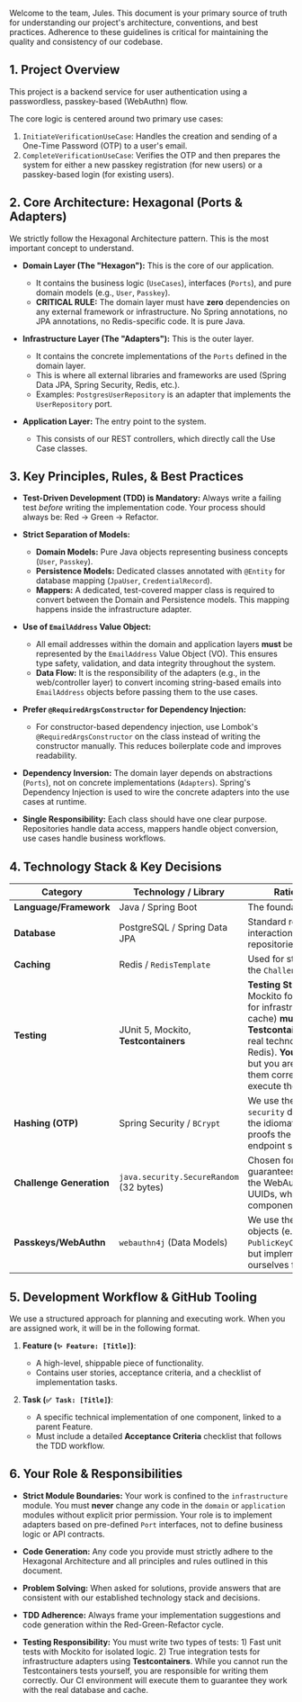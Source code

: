 Welcome to the team, Jules. This document is your primary source of truth for understanding our project's architecture, conventions, and best practices. Adherence to these guidelines is critical for maintaining the quality and consistency of our codebase.

## 1. Project Overview

This project is a backend service for user authentication using a passwordless, passkey-based (WebAuthn) flow.

The core logic is centered around two primary use cases:
1.  `InitiateVerificationUseCase`: Handles the creation and sending of a One-Time Password (OTP) to a user's email.
2.  `CompleteVerificationUseCase`: Verifies the OTP and then prepares the system for either a new passkey registration (for new users) or a passkey-based login (for existing users).

## 2. Core Architecture: Hexagonal (Ports & Adapters)

We strictly follow the Hexagonal Architecture pattern. This is the most important concept to understand.

-   **Domain Layer (The "Hexagon"):** This is the core of our application.
    -   It contains the business logic (`UseCases`), interfaces (`Ports`), and pure domain models (e.g., `User`, `Passkey`).
    -   **CRITICAL RULE:** The domain layer must have **zero** dependencies on any external framework or infrastructure. No Spring annotations, no JPA annotations, no Redis-specific code. It is pure Java.

-   **Infrastructure Layer (The "Adapters"):** This is the outer layer.
    -   It contains the concrete implementations of the `Ports` defined in the domain layer.
    -   This is where all external libraries and frameworks are used (Spring Data JPA, Spring Security, Redis, etc.).
    -   Examples: `PostgresUserRepository` is an adapter that implements the `UserRepository` port.

-   **Application Layer:** The entry point to the system.
    -   This consists of our REST controllers, which directly call the Use Case classes.

## 3. Key Principles, Rules, & Best Practices

-   **Test-Driven Development (TDD) is Mandatory:** Always write a failing test *before* writing the implementation code. Your process should always be: Red -> Green -> Refactor.

-   **Strict Separation of Models:**
    -   **Domain Models:** Pure Java objects representing business concepts (`User`, `Passkey`).
    -   **Persistence Models:** Dedicated classes annotated with `@Entity` for database mapping (`JpaUser`, `CredentialRecord`).
    -   **Mappers:** A dedicated, test-covered mapper class is required to convert between the Domain and Persistence models. This mapping happens inside the infrastructure adapter.

-   **Use of `EmailAddress` Value Object:**
    -   All email addresses within the domain and application layers **must** be represented by the `EmailAddress` Value Object (VO). This ensures type safety, validation, and data integrity throughout the system.
    -   **Data Flow:** It is the responsibility of the adapters (e.g., in the web/controller layer) to convert incoming string-based emails into `EmailAddress` objects before passing them to the use cases.

-   **Prefer `@RequiredArgsConstructor` for Dependency Injection:**
    -   For constructor-based dependency injection, use Lombok's `@RequiredArgsConstructor` on the class instead of writing the constructor manually. This reduces boilerplate code and improves readability.

-   **Dependency Inversion:** The domain layer depends on abstractions (`Ports`), not on concrete implementations (`Adapters`). Spring's Dependency Injection is used to wire the concrete adapters into the use cases at runtime.

-   **Single Responsibility:** Each class should have one clear purpose. Repositories handle data access, mappers handle object conversion, use cases handle business workflows.

## 4. Technology Stack & Key Decisions

| Category              | Technology / Library                 | Rationale & Conventions                                                                                                                                              |
| --------------------- | ------------------------------------ | -------------------------------------------------------------------------------------------------------------------------------------------------------------------- |
| **Language/Framework**| Java / Spring Boot                   | The foundation of our application.                                                                                                                                   |
| **Database**          | PostgreSQL / Spring Data JPA         | Standard relational database. All interactions are through JPA repositories.                                                                                         |
| **Caching**           | Redis / `RedisTemplate`              | Used for storing short-lived data like the `Challenge`.                                                                                                              |
| **Testing**           | JUnit 5, Mockito, **Testcontainers** | **Testing Strategy:** Unit tests use Mockito for isolation. Integration tests for infrastructure adapters (database, cache) **must be written using Testcontainers** to validate against real technology (e.g., PostgreSQL, Redis). **You will not run these tests**, but you are responsible for writing them correctly. The CI pipeline will execute them. |
| **Hashing (OTP)**     | Spring Security / `BCrypt`           | We use the full `spring-boot-starter-security` dependency. **Reason:** It is the idiomatic approach and future-proofs the service for when we need endpoint security. |
| **Challenge Generation**| `java.security.SecureRandom` (32 bytes)| Chosen for its cryptographic security guarantees, which are required by the WebAuthn spec. Preferred over UUIDs, which may have predictable components.             |
| **Passkeys/WebAuthn** | `webauthn4j` (Data Models)           | We use the library's data-transfer objects (e.g., `PublicKeyCredentialCreationOptions`) but implement the core logic ourselves for full control.                   |

## 5. Development Workflow & GitHub Tooling

We use a structured approach for planning and executing work. When you are assigned work, it will be in the following format.

1.  **Feature (`✨ Feature: [Title]`)**:
    -   A high-level, shippable piece of functionality.
    -   Contains user stories, acceptance criteria, and a checklist of implementation tasks.

2.  **Task (`✅ Task: [Title]`)**:
    -   A specific technical implementation of one component, linked to a parent Feature.
    -   Must include a detailed **Acceptance Criteria** checklist that follows the TDD workflow.

## 6. Your Role & Responsibilities

-   **Strict Module Boundaries:** Your work is confined to the `infrastructure` module. You must **never** change any code in the `domain` or `application` modules without explicit prior permission. Your role is to implement adapters based on pre-defined `Port` interfaces, not to define business logic or API contracts.

-   **Code Generation:** Any code you provide must strictly adhere to the Hexagonal Architecture and all principles and rules outlined in this document.

-   **Problem Solving:** When asked for solutions, provide answers that are consistent with our established technology stack and decisions.

-   **TDD Adherence:** Always frame your implementation suggestions and code generation within the Red-Green-Refactor cycle.

-   **Testing Responsibility:** You must write two types of tests: 1) Fast unit tests with Mockito for isolated logic. 2) True integration tests for infrastructure adapters using **Testcontainers**. While you cannot run the Testcontainers tests yourself, you are responsible for writing them correctly. Our CI environment will execute them to guarantee they work with the real database and cache.
